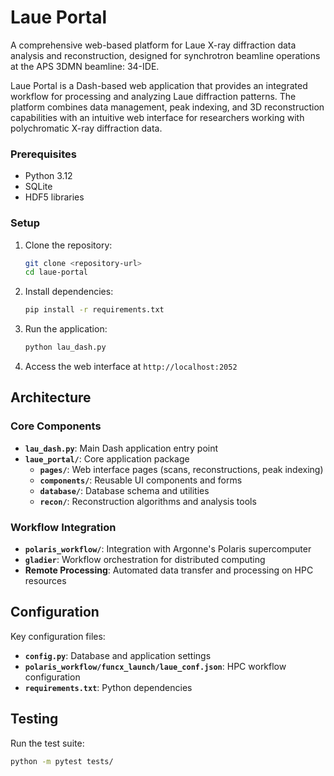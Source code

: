 # Laue Portal

A comprehensive web-based platform for Laue X-ray diffraction data analysis and reconstruction, designed for synchrotron beamline operations at the APS 3DMN beamline: 34-IDE.


Laue Portal is a Dash-based web application that provides an integrated workflow for processing and analyzing Laue diffraction patterns. The platform combines data management, peak indexing, and 3D reconstruction capabilities with an intuitive web interface for researchers working with polychromatic X-ray diffraction data.


### Prerequisites
- Python 3.12
- SQLite
- HDF5 libraries

### Setup
1. Clone the repository:
   ```bash
   git clone <repository-url>
   cd laue-portal
   ```

2. Install dependencies:
   ```bash
   pip install -r requirements.txt
   ```

3. Run the application:
   ```bash
   python lau_dash.py
   ```

4. Access the web interface at `http://localhost:2052`

## Architecture

### Core Components

- **`lau_dash.py`**: Main Dash application entry point
- **`laue_portal/`**: Core application package
  - **`pages/`**: Web interface pages (scans, reconstructions, peak indexing)
  - **`components/`**: Reusable UI components and forms
  - **`database/`**: Database schema and utilities
  - **`recon/`**: Reconstruction algorithms and analysis tools


### Workflow Integration

- **`polaris_workflow/`**: Integration with Argonne's Polaris supercomputer
- **`gladier`**: Workflow orchestration for distributed computing
- **Remote Processing**: Automated data transfer and processing on HPC resources


## Configuration

Key configuration files:
- **`config.py`**: Database and application settings
- **`polaris_workflow/funcx_launch/laue_conf.json`**: HPC workflow configuration
- **`requirements.txt`**: Python dependencies


## Testing

Run the test suite:
```bash
python -m pytest tests/
```

